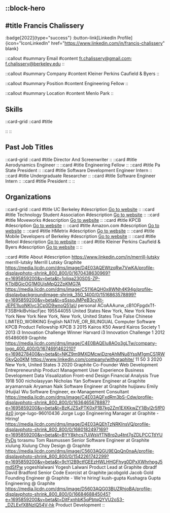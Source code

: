 ::block-hero
---
#title
Francis Chalissery
---

:badge[2022]{type="success"}
:button-link[LinkedIn Profile]{icon="IconLinkedIn" href="https://www.linkedin.com/in/francis-chalissery" blank}

::callout
#summary
Email
#content
fr.chalissery@gmail.com; f.chalissery@berkeley.edu
::

::callout
#summary
Company
#content
Kleiner Perkins Caufield & Byers
::

::callout
#summary
Position
#content
Engineering Fellow
::

::callout
#summary
Location
#content
Menlo Park
::

## Skills
::card-grid
::card
#title

::
::

## Past Job Titles
::card-grid
::card
#title
Director And Screenwriter
::
::card
#title
Aerodynamics Engineer
::
::card
#title
Engineering Fellow
::
::card
#title
Pa State President
::
::card
#title
Software Development Engineer Intern
::
::card
#title
Undergraduate Researcher
::
::card
#title
Software Engineer Intern
::
::card
#title
President
::
::

## Organizations
::card-grid
::card
#title
UC Berkeley
#description
[Go to website](berkeley.edu)
::
::card
#title
Technology Student Association
#description
[Go to website](tsaweb.org)
::
::card
#title
Moveworks
#description
[Go to website](moveworks.ai)
::
::card
#title
KPCB
#description
[Go to website](kleinerperkins.com)
::
::card
#title
Amazon.com
#description
[Go to website](amazon.es)
::
::card
#title
HMetrix
#description
[Go to website](hmetrix.com)
::
::card
#title
Mobile Developers of Berkeley
#description
[Go to website](mobiledevsberkeley.org)
::
::card
#title
Retool
#description
[Go to website](retool.com)
::
::card
#title
Kleiner Perkins Caufield & Byers
#description
[Go to website](kpcb.com)
::
::

::card
#title
About
#description
https://www.linkedin.com/in/merrill-lutsky merrill-lutsky Merrill Lutsky Graphite https://media.licdn.com/dms/image/D4E03AQEWtzqRw7VwKA/profile-displayphoto-shrink_800_800/0/1670438630969?e=1695859200&v=beta&t=1oIiqa230S0S-ZP-KTbIBGicOG1M0UisMpQ2ZpKMG7A https://media.licdn.com/dms/image/C5116AQH0x8WNh4K94g/profile-displaybackgroundimage-shrink_350_1400/0/1516863578899?e=1695859200&v=beta&t=qSssoJMPeB3cyXt-JEPE1luoNKIyc3Cp0D9wnoQ51aU personal ACoAAAunw_cB1OFpgdxTf-F3SBHkiBvhlacFjec 195544055 United States New York, New York New York New York New York, New York, United States True False Chinese LIMITED_WORKING English NATIVE_OR_BILINGUAL Computer Software KPCB Product Fellowship KPCB 3 2015 Kairos K50 Award Kairos Society 1 2013 i3 Innovation Challenge Winner Harvard i3 Innovation Challenge 1 2012 65486069 Graphite https://media.licdn.com/dms/image/C4E0BAQElu8AOo3gLTw/company-logo_400_400/0/1674691462210?e=1698278400&v=beta&t=NKZ9m9MXDMcwiDzreAhMNu8YssM1gmCS1RWGkyQo0KM https://www.linkedin.com/company/withgraphite/ 11 50 3 2020 New York, United States 3 2020 Graphite Co-Founder Web Development Entrepreneurship Product Management User Experience Business Development Data Visualization Front-end Design Financial Analysis True 1918 500 nicholasyyan Nicholas Yan Software Engineer at Graphite aryamannaik Aryaman Naik Software Engineer at Graphite huijiawu Emily (Huijia) Wu Software Engineer, ex-Management Consultant https://media.licdn.com/dms/image/C4E03AQFxdRm3bS-Cdw/profile-displayphoto-shrink_800_800/0/1636465678887?e=1695859200&v=beta&t=BzKJZSxPTK0xP1B7kg2Zm1EXKkwZY1iByl2r5fP04z0 jorge-lugo-96010436 Jorge Lugo Engineering Manager at Graphite - Hiring! https://media.licdn.com/dms/image/D4E03AQEhTzNRKInsVQ/profile-displayphoto-shrink_800_800/0/1680182497169?e=1695859200&v=beta&t=BYY8khcs7UjWsVfTN8rq2u4tnt7gZDLPCCTtIYUPyDs torasmu Tom Rasmussen Senior Software Engineer at Graphite xiulung Xiulung Choy Design @ Graphite https://media.licdn.com/dms/image/C5603AQGU9EQpQn0naA/profile-displayphoto-shrink_800_800/0/1542261742299?e=1695859200&v=beta&t=9cYI2B9ctfGEEzHWLHHGFhvg0DPxXWhrhpgJ5mdSfPw yogeshlalwani Yogesh Lalwani Product Lead at Graphite dbradf David Bradford Senior Code Exorcist at Graphite jacobgold Jacob Gold Founding Engineer @ Graphite - We're hiring! kush-gupta Kushagra Gupta Engineering @ Graphite https://media.licdn.com/dms/image/D5603AQG03BUZRhjoBA/profile-displayphoto-shrink_800_800/0/1668468845045?e=1695859200&v=beta&t=DitFxnhbK5qPbtqQYVU2oS3-_DZLExfX8NzIQ54V-hk Product Development
::
